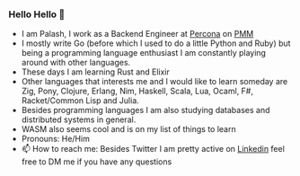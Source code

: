 ### Hello Hello 👋

- I am Palash, I work as a Backend Engineer at [Percona](https://www.percona.com/) on [PMM](https://www.percona.com/software/database-tools/percona-monitoring-and-management)
- I mostly write Go (before which I used to do a little Python and Ruby) but being a programming language enthusiast I am constantly playing around with other languages.
- These days I am learning Rust and Elixir
- Other languages that interests me and I would like to learn someday are Zig, Pony, Clojure, Erlang, Nim, Haskell, Scala, Lua, Ocaml, F#, Racket/Common Lisp and Julia.
- Besides programming languages I am also studying databases and distributed systems in general.
- WASM also seems cool and is on my list of things to learn
- Pronouns: He/Him
- 📫 How to reach me: Besides Twitter I am pretty active on [Linkedin](https://www.linkedin.com/in/palash25) feel free to DM me if you have any questions

<!--
**palash25/palash25** is a ✨ _special_ ✨ repository because its `README.md` (this file) appears on your GitHub profile.

Here are some ideas to get you started:

- 🔭 I’m currently working on ...
- 🌱 I’m currently learning ...
- 👯 I’m looking to collaborate on ...
- 🤔 I’m looking for help with ...
- 💬 Ask me about ...

- ⚡ Fun fact: ...
-->
